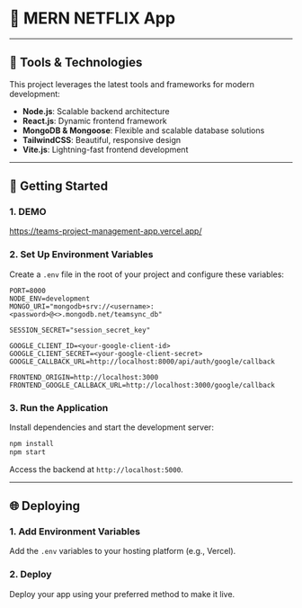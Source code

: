 # 🌟 MERN NETFLIX App

---

## 🚀 Tools & Technologies

This project leverages the latest tools and frameworks for modern development:

- **Node.js**: Scalable backend architecture
- **React.js**: Dynamic frontend framework
- **MongoDB & Mongoose**: Flexible and scalable database solutions
- **TailwindCSS**: Beautiful, responsive design
- **Vite.js**: Lightning-fast frontend development

---

## 🔄 Getting Started

### 1. DEMO

https://teams-project-management-app.vercel.app/

### 2. Set Up Environment Variables

Create a `.env` file in the root of your project and configure these variables:

```plaintext
PORT=8000
NODE_ENV=development
MONGO_URI="mongodb+srv://<username>:<password>@<>.mongodb.net/teamsync_db"

SESSION_SECRET="session_secret_key"

GOOGLE_CLIENT_ID=<your-google-client-id>
GOOGLE_CLIENT_SECRET=<your-google-client-secret>
GOOGLE_CALLBACK_URL=http://localhost:8000/api/auth/google/callback

FRONTEND_ORIGIN=http://localhost:3000
FRONTEND_GOOGLE_CALLBACK_URL=http://localhost:3000/google/callback
```

### 3. Run the Application

Install dependencies and start the development server:

```bash
npm install
npm start
```

Access the backend at `http://localhost:5000`.

---

## 🌐 Deploying

### 1. Add Environment Variables

Add the `.env` variables to your hosting platform (e.g., Vercel).

### 2. Deploy

Deploy your app using your preferred method to make it live.
